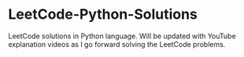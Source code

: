 # LeetCode-Python-Solutions
LeetCode solutions in Python language. Will be updated with YouTube explanation videos as I go forward solving the LeetCode problems.

